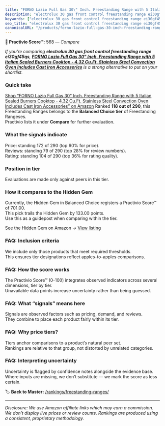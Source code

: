 ```yaml
---
title: "FORNO Lazio Full Gas 30\" Inch. Freestanding Range with 5 Italian Sealed Burners Cooktop - 4.32 Cu.Ft. Stainless Steel Convection Oven Includes Cast Iron Accessories"
description: "electrolux 30 gas front control freestanding range ei30gf45qs: Data-driven ranking using the Practivio Score™. Positioned by quality, value, demand, findabilit…"
keywords: ["electrolux 30 gas front control freestanding range ei30gf45qs"]
seo_title: "electrolux 30 gas front control freestanding range ei30gf45qs — Compare (2025)"
canonicalURL: "/products/forno-lazio-full-gas-30-inch-freestanding-range-with-5-italian-sealed-burners-cooktop-432-cuft-stainless-steel-convection-oven-includes-cast-iron-accessories-B0BHZXB1BG/"
---
```


**🛒 Practivio Score™:** 568 — _Compare_


*If you're comparing **electrolux 30 gas front control freestanding range ei30gf45qs**, **[FORNO Lazio Full Gas 30" Inch. Freestanding Range with 5 Italian Sealed Burners Cooktop - 4.32 Cu.Ft. Stainless Steel Convection Oven Includes Cast Iron Accessories](https://www.amazon.com/dp/B0BHZXB1BG?tag=practivio-20)** is a strong alternative to put on your shortlist.*
### Quick take
[Shop “FORNO Lazio Full Gas 30" Inch. Freestanding Range with 5 Italian Sealed Burners Cooktop - 4.32 Cu.Ft. Stainless Steel Convection Oven Includes Cast Iron Accessories” on Amazon](https://www.amazon.com/dp/B0BHZXB1BG?tag=practivio-20)
Ranked **118 out of 290**, this Freestanding Ranges belongs to the **Balanced Choice tier** of Freestanding Rangeses.  
Practivio lists it under **Compare** for further evaluation.

### What the signals indicate
Price: standing 172 of 290 (top 60% for price).  
Reviews: standing 79 of 290 (top 28% for review numbers).  
Rating: standing 104 of 290 (top 36% for rating quality).  

### Position in tier
Evaluations are made only against peers in this tier.

### How it compares to the Hidden Gem
Currently, the Hidden Gem in Balanced Choice registers a Practivio Score™ of 701.00.  
This pick trails the Hidden Gem by 133.00 points.  
Use this as a guidepost when comparing within the tier.  

See the Hidden Gem on Amazon → [View listing](https://www.amazon.com/dp/B07FWRTVYZ?tag=practivio-20)

### FAQ: Inclusion criteria
We include only those products that meet required thresholds.  
This ensures tier designations reflect apples-to-apples comparisons.

### FAQ: How the score works
The Practivio Score™ (0–100) integrates observed indicators across several dimensions, tier by tier.  
Unavailable data points increase uncertainty rather than being guessed.

### FAQ: What “signals” means here
Signals are observed factors such as pricing, demand, and reviews.  
They combine to place each product fairly within its tier.

### FAQ: Why price tiers?
Tiers anchor comparisons to a product’s natural peer set.  
Rankings are relative to that group, not distorted by unrelated categories.

### FAQ: Interpreting uncertainty
Uncertainty is flagged by confidence notes alongside the evidence base.  
Where inputs are missing, we don’t substitute — we mark the score as less certain.

<!-- Missing template for Compare/CompareWithinPriceClass -->


🏷️ **Back to Master:** [/rankings/freestanding-ranges/](/rankings/freestanding-ranges/)

---
_Disclosure: We use Amazon affiliate links which may earn a commission. We don’t display live prices or review counts. Rankings are produced using a consistent, proprietary methodology._
